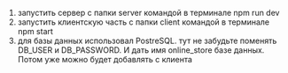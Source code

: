 1. запустить сервер с папки server командой в терминале npm run dev
2. запустить клиентскую часть с папки client командой в терминале npm start
3. для базы данных использовал PostreSQL. тут не забудьте поменять DB_USER и
DB_PASSWORD. И дать имя  online_store базе данных. Потом уже можно будет добавлять с клиента